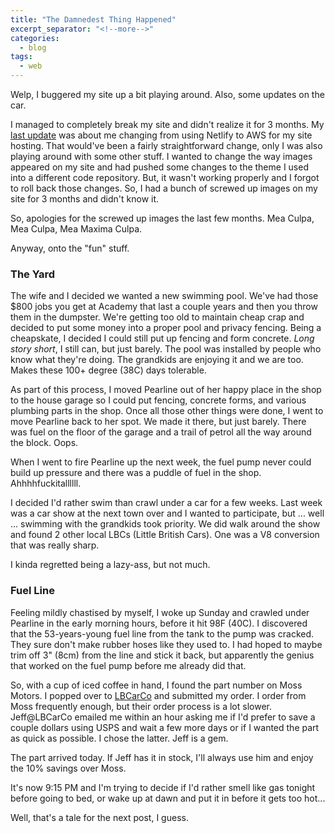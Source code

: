 ```yaml
---
title: "The Damnedest Thing Happened"
excerpt_separator: "<!--more-->"
categories:
  - blog
tags: 
  - web
---
```

Welp, I buggered my site up a bit playing around. Also, some updates on the car.

<!--more-->

I managed to completely break my site and didn't realize it for 3 months. My [last update](/blog/goodbye-netlify/) was about me changing from using Netlify to AWS for my site hosting. That would've been a fairly straightforward change, only I was also playing around with some other stuff. I wanted to change the way images appeared on my site and had pushed some changes to the theme I used into a different code repository. But, it wasn't working properly and I forgot to roll back those changes. So, I had a bunch of screwed up images on my site for 3 months and didn't know it.

So, apologies for the screwed up images the last few months. Mea Culpa, Mea Culpa, Mea Maxima Culpa.

Anyway, onto the "fun" stuff.

### The Yard

The wife and I decided we wanted a new swimming pool. We've had those $800 jobs you get at Academy that last a couple years and then you throw them in the dumpster. We're getting too old to maintain cheap crap and decided to put some money into a proper pool and privacy fencing. Being a cheapskate, I decided I could still put up fencing and form concrete. *Long story short*, I still can, but just barely. The pool was installed by people who know what they're doing. The grandkids are enjoying it and we are too. Makes these 100+ degree (38C) days tolerable.

As part of this process, I moved Pearline out of her happy place in the shop to the house garage so I could put fencing, concrete forms, and various plumbing parts in the shop. Once all those other things were done, I went to move Pearline back to her spot. We made it there, but just barely. There was fuel on the floor of the garage and a trail of petrol all the way around the block. Oops.

When I went to fire Pearline up the next week, the fuel pump never could build up pressure and there was a puddle of fuel in the shop. Ahhhhfuckitallllll.

I decided I'd rather swim than crawl under a car for a few weeks. Last week was a car show at the next town over and I wanted to participate, but ... well ... swimming with the grandkids took priority. We did walk around the show and found 2 other local LBCs (Little British Cars). One was a V8 conversion that was really sharp.

I kinda regretted being a lazy-ass, but not much.

### Fuel Line

Feeling mildly chastised by myself, I woke up Sunday and crawled under Pearline in the early morning hours, before it hit 98F (40C). I discovered that the 53-years-young fuel line from the tank to the pump was cracked. They sure don't make rubber hoses like they used to. I had hoped to maybe trim off 3" (8cm) from the line and stick it back, but apparently the genius that worked on the fuel pump before me already did that.

So, with a cup of iced coffee in hand, I found the part number on Moss Motors. I popped over to [LBCarCo](https://lbcarco.com) and submitted my order. I order from Moss frequently enough, but their order process is a lot slower. Jeff@LBCarCo emailed me within an hour asking me if I'd prefer to save a couple dollars using USPS and wait a few more days or if I wanted the part as quick as possible. I chose the latter. Jeff is a gem.

The part arrived today. If Jeff has it in stock, I'll always use him and enjoy the 10% savings over Moss.

It's now 9:15 PM and I'm trying to decide if I'd rather smell like gas tonight before going to bed, or wake up at dawn and put it in before it gets too hot...

Well, that's a tale for the next post, I guess.
